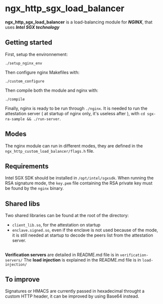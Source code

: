 
# ngx_http_sgx_load_balancer
**ngx_http_sgx_load_balancer** is a load-balancing module for _**NGINX**_, that uses _**Intel SGX technology**_


## Getting started
First, setup the environnement:
 ```
 ./setup_nginx_env
 ```


Then configure nginx Makefiles with:
```
./custom_configure
```

Then compile both the module and nginx with:
```
./compile
```

Finally, nginx is ready to be run through ``./nginx``. It is needed to run the attestation server ( at startup of nginx only, it's useless after ), with ``cd sgx-ra-sample && ./run-server``.

## Modes
The nginx module can run in different modes, they are defined in the ``ngx_http_custom_load_balancer/flags.h`` file.


## Requirements
Intel SGX SDK should be installed in ``/opt/intel/sgxsdk``.
When running the RSA signature mode, the ``key.pem`` file containing the RSA private key must be found by the ``nginx`` binary.

## Shared libs
Two shared libraries can be found at the root of the directory:
- ``client_lib.so``, for the attestation on startup
- ``enclave.signed.so``, even if the enclave is not used because of the mode, it is still needed at startup to decode the peers list from the attestation server.


## 
**Verification servers** are detailed in README.md file is in ``verification-servers/``
The **load injection** is explained in the README.md file is in ``load-injection/``

## To improve
Signatures or HMACS are currently passed in hexadecimal throught a custom HTTP header, it can be improved by using Base64 instead.